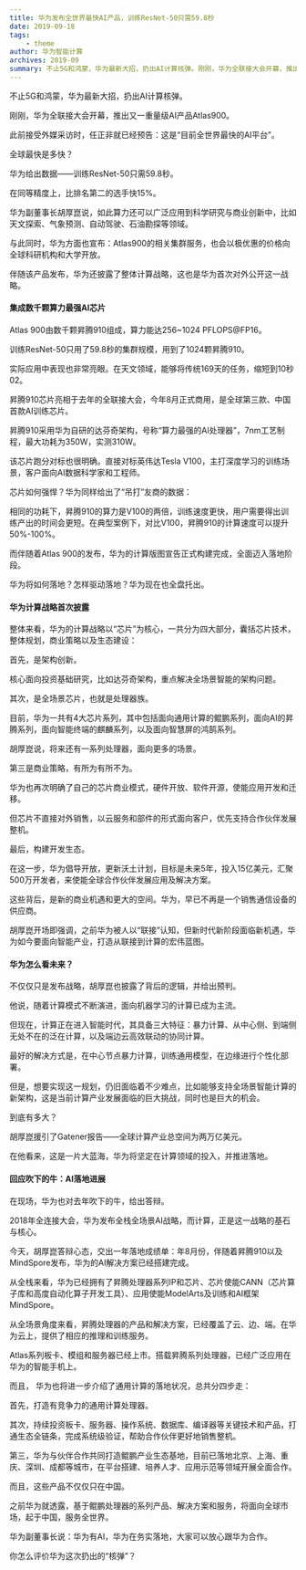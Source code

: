 ```yaml
---
title: 华为发布全世界最快AI产品，训练ResNet-50只需59.8秒
date: 2019-09-18
tags:
    - theme
author: 华为智能计算
archives: 2019-09
summary: 不止5G和鸿蒙，华为最新大招，扔出AI计算核弹。刚刚，华为全联接大会开幕，推出又一重量级AI产品Atlas900。
---
```


不止5G和鸿蒙，华为最新大招，扔出AI计算核弹。

刚刚，华为全联接大会开幕，推出又一重量级AI产品Atlas900。

此前接受外媒采访时，任正非就已经预告：这是“目前全世界最快的AI平台”。

全球最快是多快？

华为给出数据——训练ResNet-50只需59.8秒。

在同等精度上，比排名第二的选手快15%。

华为副董事长胡厚崑说，如此算力还可以广泛应用到科学研究与商业创新中，比如天文探索、气象预测、自动驾驶、石油勘探等领域。

与此同时，华为方面也宣布：Atlas900的相关集群服务，也会以极优惠的价格向全球科研机构和大学开放。

伴随该产品发布，华为还披露了整体计算战略，这也是华为首次对外公开这一战略。

#### 集成数千颗算力最强AI芯片

Atlas 900由数千颗昇腾910组成，算力能达256~1024 PFLOPS@FP16。

训练ResNet-50只用了59.8秒的集群规模，用到了1024颗昇腾910。

实际应用中表现也非常亮眼。在天文领域，能够将传统169天的任务，缩短到10秒02。

昇腾910芯片亮相于去年的全联接大会，今年8月正式商用，是全球第三款、中国首款AI训练芯片。

昇腾910采用华为自研的达芬奇架构，号称“算力最强的AI处理器”，7nm工艺制程，最大功耗为350W，实测310W。

该芯片跑分对标也很明确。直接对标英伟达Tesla V100，主打深度学习的训练场景，客户面向AI数据科学家和工程师。

芯片如何强悍？华为同样给出了“吊打”友商的数据：

相同的功耗下，昇腾910的算力是V100的两倍，训练速度更快，用户需要得出训练产出的时间会更短。在典型案例下，对比V100，昇腾910的计算速度可以提升50%-100%。

而伴随着Atlas 900的发布，华为的计算版图宣告正式构建完成，全面迈入落地阶段。

华为将如何落地？怎样驱动落地？华为现在也全盘托出。

#### 华为计算战略首次披露

整体来看，华为的计算战略以“芯片”为核心，一共分为四大部分，囊括芯片技术，整体规划，商业策略以及生态建设：

首先，是架构创新。

核心面向投资基础研究，比如达芬奇架构，重点解决全场景智能的架构问题。

其次，是全场景芯片，也就是处理器族。

目前，华为一共有4大芯片系列，其中包括面向通用计算的鲲鹏系列，面向AI的昇腾系列，面向智能终端的麒麟系列，以及面向智慧屏的鸿鹄系列。

胡厚崑说，将来还有一系列处理器，面向更多的场景。

第三是商业策略，有所为有所不为。

华为也再次明确了自己的芯片商业模式，硬件开放、软件开源，使能应用开发和迁移。

但芯片不直接对外销售，以云服务和部件的形式面向客户，优先支持合作伙伴发展整机。

最后，构建开发生态。

在这一步，华为倡导开放，更新沃土计划，目标是未来5年，投入15亿美元，汇聚500万开发者，来使能全球合作伙伴发展应用及解决方案。

这些背后，是新的商业机遇和更大的空间。华为，早已不再是一个销售通信设备的供应商。

胡厚崑开场即强调，之前华为被人以“联接”认知，但新时代新阶段面临新机遇，华为如今要面向智能产业，打造从联接到计算的宏伟蓝图。

#### 华为怎么看未来？

不仅仅只是发布战略，胡厚崑也披露了背后的逻辑，并给出预判。

他说，随着计算模式不断演进，面向机器学习的计算已成为主流。

但现在，计算正在进入智能时代，其具备三大特征：暴力计算、从中心侧、到端侧无处不在的泛在计算，以及端边云高效联动的协同计算。

最好的解决方式是，在中心节点暴力计算，训练通用模型，在边缘进行个性化部署。

但是，想要实现这一规划，仍旧面临着不少难点，比如能够支持全场景智能计算的新架构，这是当前计算产业发展面临的巨大挑战，同时也是巨大的机会。

到底有多大？

胡厚崑援引了Gatener报告——全球计算产业总空间为两万亿美元。

在他看来，这是一片大蓝海，华为将坚定在计算领域的投入，并推进落地。

#### 回应吹下的牛：AI落地进展

在现场，华为也对去年吹下的牛，给出答辩。

2018年全连接大会，华为发布全栈全场景AI战略，而计算，正是这一战略的基石与核心。

今天，胡厚崑答辩心态，交出一年落地成绩单：年8月份，伴随着昇腾910以及MindSpore发布，华为的AI解决方案已经搭建完成。

从全栈来看，华为已经拥有了昇腾处理器系列IP和芯片、芯片使能CANN（芯片算子库和高度自动化算子开发工具）、应用使能ModelArts及训练和AI框架MindSpore。

从全场景角度来看，昇腾处理器的产品和解决方案，已经覆盖了云、边、端。在华为云上，提供了相应的推理和训练服务。

Atlas系列板卡、模组和服务器已经上市。搭载昇腾系列处理器，已经广泛应用在华为的智能手机上。

而且， 华为也将进一步介绍了通用计算的落地状况，总共分四步走：

首先，打造有竞争力的通用计算处理器。

其次，持续投资板卡、服务器、操作系统、数据库、编译器等关键技术和产品，打通生态全链条，完成系统级验证，帮助合作伙伴更好地销售整机。

第三，华为与伙伴合作共同打造鲲鹏产业生态基地，目前已落地北京、上海、重庆、深圳、成都等城市，在平台搭建、培养人才、应用示范等领域开展全面合作。

而且，这些产品不仅仅只在中国。

之前华为就透露，基于鲲鹏处理器的系列产品、解决方案和服务，将面向全球市场，起于中国，服务全世界。

华为副董事长说：华为有AI，华为在务实落地，大家可以放心跟华为合作。

你怎么评价华为这次扔出的“核弹”？
